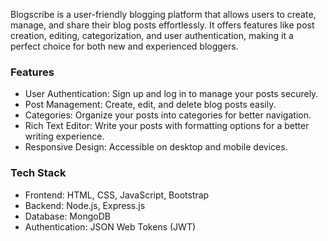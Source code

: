 Blogscribe is a user-friendly blogging platform that allows users to create, manage, and share their blog posts effortlessly. It offers features like post creation, editing, categorization, and user authentication, making it a perfect choice for both new and experienced bloggers.

### Features 
- User Authentication: Sign up and log in to manage your posts securely.
- Post Management: Create, edit, and delete blog posts easily.
- Categories: Organize your posts into categories for better navigation.
- Rich Text Editor: Write your posts with formatting options for a better writing experience.
- Responsive Design: Accessible on desktop and mobile devices.

### Tech Stack 
- Frontend: HTML, CSS, JavaScript, Bootstrap
- Backend: Node.js, Express.js
- Database: MongoDB
- Authentication: JSON Web Tokens (JWT)
